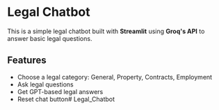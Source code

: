 #  Legal Chatbot

This is a simple legal chatbot built with **Streamlit** using **Groq's API** to answer basic legal questions.

##  Features

- Choose a legal category: General, Property, Contracts, Employment
- Ask legal questions
- Get GPT-based legal answers
- Reset chat button#   L e g a l _ C h a t b o t  
 